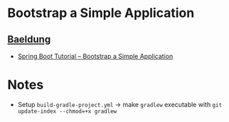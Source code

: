 # Bootstrap a Simple Application

## [Baeldung](https://www.baeldung.com/)

* [Spring Boot Tutorial – Bootstrap a Simple Application](https://www.baeldung.com/spring-boot-start)

# Notes

* Setup `build-gradle-project.yml` -> make `gradlew` executable with `git update-index --chmod=+x gradlew`
